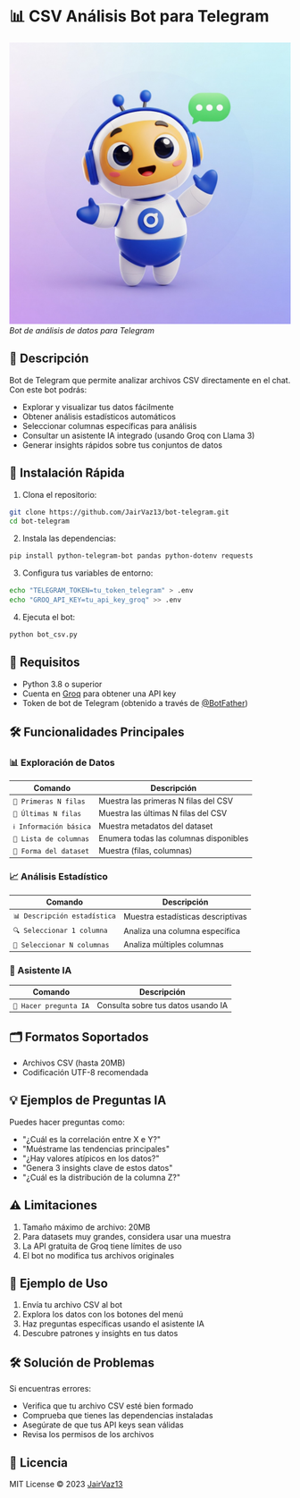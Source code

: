# 📊 CSV Análisis Bot para Telegram

![Bot Demo](img/bot.jpg)
*Bot de análisis de datos para Telegram*

## 🌟 Descripción
Bot de Telegram que permite analizar archivos CSV directamente en el chat. Con este bot podrás:

- Explorar y visualizar tus datos fácilmente
- Obtener análisis estadísticos automáticos
- Seleccionar columnas específicas para análisis
- Consultar un asistente IA integrado (usando Groq con Llama 3)
- Generar insights rápidos sobre tus conjuntos de datos

## 🚀 Instalación Rápida

1. Clona el repositorio:
```bash
git clone https://github.com/JairVaz13/bot-telegram.git
cd bot-telegram
```

2. Instala las dependencias:
```bash
pip install python-telegram-bot pandas python-dotenv requests
```

3. Configura tus variables de entorno:
```bash
echo "TELEGRAM_TOKEN=tu_token_telegram" > .env
echo "GROQ_API_KEY=tu_api_key_groq" >> .env
```

4. Ejecuta el bot:
```bash
python bot_csv.py
```

## 🔧 Requisitos
- Python 3.8 o superior
- Cuenta en [Groq](https://console.groq.com/) para obtener una API key
- Token de bot de Telegram (obtenido a través de [@BotFather](https://t.me/BotFather))

## 🛠️ Funcionalidades Principales

### 📊 Exploración de Datos
| Comando | Descripción |
|---------|-------------|
| `📄 Primeras N filas` | Muestra las primeras N filas del CSV |
| `📄 Últimas N filas` | Muestra las últimas N filas del CSV |
| `ℹ️ Información básica` | Muestra metadatos del dataset |
| `🧾 Lista de columnas` | Enumera todas las columnas disponibles |
| `📐 Forma del dataset` | Muestra (filas, columnas) |

### 📈 Análisis Estadístico
| Comando | Descripción |
|---------|-------------|
| `📊 Descripción estadística` | Muestra estadísticas descriptivas |
| `🔍 Seleccionar 1 columna` | Analiza una columna específica |
| `🧮 Seleccionar N columnas` | Analiza múltiples columnas |

### 🤖 Asistente IA
| Comando | Descripción |
|---------|-------------|
| `🤖 Hacer pregunta IA` | Consulta sobre tus datos usando IA |

## 🗂️ Formatos Soportados
- Archivos CSV (hasta 20MB)
- Codificación UTF-8 recomendada

## 💡 Ejemplos de Preguntas IA
Puedes hacer preguntas como:
- "¿Cuál es la correlación entre X e Y?"
- "Muéstrame las tendencias principales"
- "¿Hay valores atípicos en los datos?"
- "Genera 3 insights clave de estos datos"
- "¿Cuál es la distribución de la columna Z?"

## ⚠️ Limitaciones
1. Tamaño máximo de archivo: 20MB
2. Para datasets muy grandes, considera usar una muestra
3. La API gratuita de Groq tiene límites de uso
4. El bot no modifica tus archivos originales

## 📌 Ejemplo de Uso
1. Envía tu archivo CSV al bot
2. Explora los datos con los botones del menú
3. Haz preguntas específicas usando el asistente IA
4. Descubre patrones y insights en tus datos

## 🛠️ Solución de Problemas
Si encuentras errores:
- Verifica que tu archivo CSV esté bien formado
- Comprueba que tienes las dependencias instaladas
- Asegúrate de que tus API keys sean válidas
- Revisa los permisos de los archivos

## 📜 Licencia
MIT License © 2023 [JairVaz13](https://github.com/JairVaz13)

```